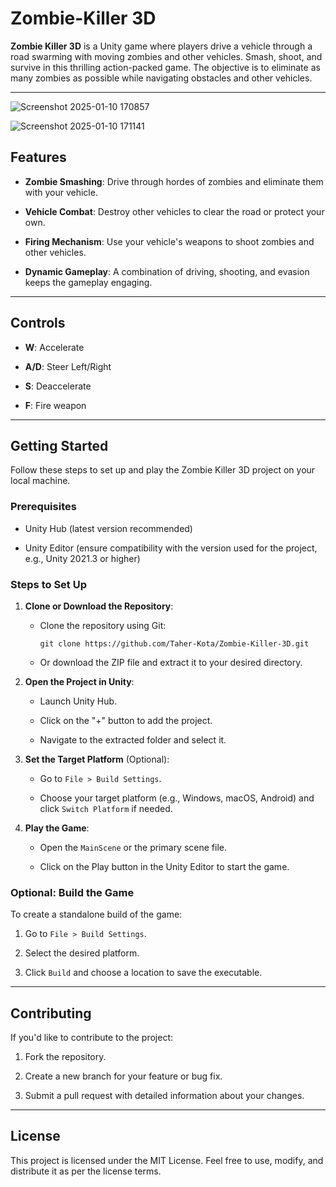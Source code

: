 # Zombie-Killer 3D
**Zombie Killer 3D** is a Unity game where players drive a vehicle through a road swarming with moving zombies and other vehicles. Smash, shoot, and survive in this thrilling action-packed game. The objective is to eliminate as many zombies as possible while navigating obstacles and other vehicles.

* * * * *

![Screenshot 2025-01-10 170857](https://github.com/user-attachments/assets/e2eed0db-41c9-4c0e-afa1-0e61d1c3878a)

![Screenshot 2025-01-10 171141](https://github.com/user-attachments/assets/02607613-b86a-41a6-8a22-a269f189ea8a)

Features
--------

-   **Zombie Smashing**: Drive through hordes of zombies and eliminate them with your vehicle.

-   **Vehicle Combat**: Destroy other vehicles to clear the road or protect your own.

-   **Firing Mechanism**: Use your vehicle's weapons to shoot zombies and other vehicles.

-   **Dynamic Gameplay**: A combination of driving, shooting, and evasion keeps the gameplay engaging.

* * * * *

Controls
--------

-   **W**: Accelerate

-   **A/D**: Steer Left/Right

-   **S**: Deaccelerate

-   **F**: Fire weapon

* * * * *

Getting Started
---------------

Follow these steps to set up and play the Zombie Killer 3D project on your local machine.

### Prerequisites

-   Unity Hub (latest version recommended)

-   Unity Editor (ensure compatibility with the version used for the project, e.g., Unity 2021.3 or higher)

### Steps to Set Up

1.  **Clone or Download the Repository**:

    -   Clone the repository using Git:

        ```
        git clone https://github.com/Taher-Kota/Zombie-Killer-3D.git
        ```

    -   Or download the ZIP file and extract it to your desired directory.

2.  **Open the Project in Unity**:

    -   Launch Unity Hub.

    -   Click on the "+" button to add the project.

    -   Navigate to the extracted folder and select it.

3.  **Set the Target Platform** (Optional):

    -   Go to `File > Build Settings`.

    -   Choose your target platform (e.g., Windows, macOS, Android) and click `Switch Platform` if needed.

4.  **Play the Game**:

    -   Open the `MainScene` or the primary scene file.

    -   Click on the Play button in the Unity Editor to start the game.

### Optional: Build the Game

To create a standalone build of the game:

1.  Go to `File > Build Settings`.

2.  Select the desired platform.

3.  Click `Build` and choose a location to save the executable.

* * * * *

Contributing
------------

If you'd like to contribute to the project:

1.  Fork the repository.

2.  Create a new branch for your feature or bug fix.

3.  Submit a pull request with detailed information about your changes.

* * * * *

License
-------

This project is licensed under the MIT License. Feel free to use, modify, and distribute it as per the license terms.
